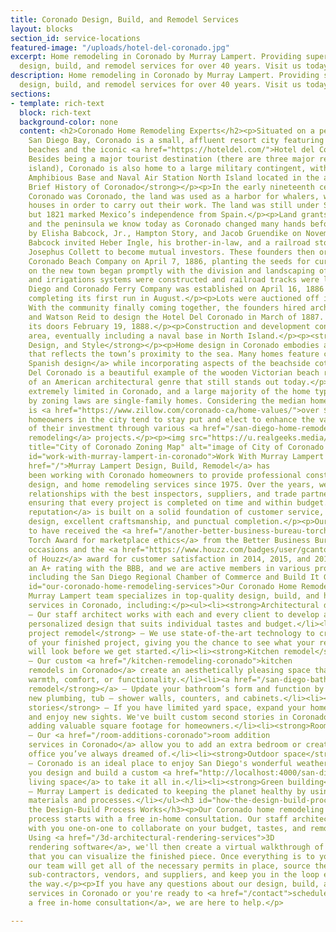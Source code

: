 ```yaml
---
title: Coronado Design, Build, and Remodel Services
layout: blocks
section_id: service-locations
featured-image: "/uploads/hotel-del-coronado.jpg"
excerpt: Home remodeling in Coronado by Murray Lampert. Providing superior Coronado
  design, build, and remodel services for over 40 years. Visit us today!
description: Home remodeling in Coronado by Murray Lampert. Providing superior Coronado
  design, build, and remodel services for over 40 years. Visit us today!
sections:
- template: rich-text
  block: rich-text
  background-color: none
  content: <h2>Coronado Home Remodeling Experts</h2><p>Situated on a peninsula in
    San Diego Bay, Coronado is a small, affluent resort city featuring world-renowned
    beaches and the iconic <a href="https://hoteldel.com/">Hotel del Coronado</a>.
    Besides being a major tourist destination (there are three major resorts on the
    island), Coronado is also home to a large military contingent, with both Naval
    Amphibious Base and Naval Air Station North Island located in the area.</p><p><strong>A
    Brief History of Coronado</strong></p><p>In the early nineteenth century, before
    Coronado was Coronado, the land was used as a harbor for whalers, who built hide
    houses in order to carry out their work. The land was still under Spanish control,
    but 1821 marked Mexico’s independence from Spain.</p><p>Land grants were issued
    and the peninsula we know today as Coronado changed many hands before it was purchased
    by Elisha Babcock, Jr., Hampton Story, and Jacob Gruendike on November 19, 1885.
    Babcock invited Heber Ingle, his brother-in-law, and a railroad stockholder named
    Josephus Collett to become mutual investors. These founders then organized the
    Coronado Beach Company on April 7, 1886, planting the seeds for current day Coronado.</p><p>Work
    on the new town began promptly with the division and landscaping of lots. Water
    and irrigations systems were constructed and railroad tracks were laid. The San
    Diego and Coronado Ferry Company was established on April 16, 1886 with the ferry
    completing its first run in August.</p><p>Lots were auctioned off in November.
    With the community finally coming together, the founders hired architects James
    and Watson Reid to design the Hotel Del Coronado in March of 1887. The hotel opened
    its doors February 19, 1888.</p><p>Construction and development continued in the
    area, eventually including a naval base in North Island.</p><p><strong>Architecture,
    Design, and Style</strong></p><p>Home design in Coronado embodies a unique style
    that reflects the town’s proximity to the sea. Many homes feature classic <a href="https://www.pinterest.com/teamlisanicole/california-spanish-homes/">California
    Spanish design</a> while incorporating aspects of the beachside cottage. The Hotel
    Del Coronado is a beautiful example of the wooden Victorian beach resort, a remnant
    of an American architectural genre that still stands out today.</p><p>Space is
    extremely limited in Coronado, and a large majority of the home types allowed
    by zoning laws are single-family homes. Considering the median home value in Coronado
    is <a href="https://www.zillow.com/coronado-ca/home-values/">over $1.5 million</a>,
    homeowners in the city tend to stay put and elect to enhance the value and functionality
    of their investment through various <a href="/san-diego-home-remodel-services">home
    remodeling</a> projects.</p><p><img src="https://u.realgeeks.media/parklifeproperties/blog/screen-shot-2015-06-27-at-33237-pm.png"
    title="City of Coronado Zoning Map" alt="image of City of Coronado zoning map"></p><h3
    id="work-with-murray-lampert-in-coronado">Work With Murray Lampert in Coronado</h3><p><a
    href="/">Murray Lampert Design, Build, Remodel</a> has
    been working with Coronado homeowners to provide professional construction, architectural
    design, and home remodeling services since 1975. Over the years, we've built lasting
    relationships with the best inspectors, suppliers, and trade partners in San Diego,
    ensuring that every project is completed on time and within budget. <a href="/accolades">Our
    reputation</a> is built on a solid foundation of customer service, professional
    design, excellent craftsmanship, and punctual completion.</p><p>Our team is proud
    to have received the <a href="/another-better-business-bureau-torch-award/">BBB
    Torch Award for marketplace ethics</a> from the Better Business Bureau on four
    occasions and the <a href="https://www.houzz.com/badges/user/gcantor#houzzBadges">Best
    of Houzz</a> award for customer satisfaction in 2014, 2015, and 2017. We maintain
    an A+ rating with the BBB, and we are active members in various professional organizations,
    including the San Diego Regional Chamber of Commerce and Build It Green.</p><h3
    id="our-coronado-home-remodeling-services">Our Coronado Home Remodeling Services</h3><p>The
    Murray Lampert team specializes in top-quality design, build, and home remodeling
    services in Coronado, including:</p><ul><li><strong>Architectural design</strong>
    – Our staff architect works with each and every client to develop a completely
    personalized design that suits individual tastes and budget.</li><li><strong>3D
    project remodel</strong> – We use state-of-the-art technology to create a 3D rendering
    of your finished project, giving you the chance to see what your remodeled home
    will look before we get started.</li><li><strong>Kitchen remodel</strong>
    – Our custom <a href="/kitchen-remodeling-coronado">kitchen
    remodels in Coronado</a> create an aesthetically pleasing space that doesn’t sacrifice
    warmth, comfort, or functionality.</li><li><a href="/san-diego-bathroom-remodeling-services"><strong>Bathroom
    remodel</strong></a> – Update your bathroom’s form and function by installing
    new plumbing, tub – shower walls, counters, and cabinets.</li><li><strong>Second
    stories</strong> – If you have limited yard space, expand your home vertically
    and enjoy new sights. We've built custom second stories in Coronado, effectively
    adding valuable square footage for homeowners.</li><li><strong>Room additions</strong>
    – Our <a href="/room-additions-coronado">room addition
    services in Coronado</a> allow you to add an extra bedroom or create the home
    office you’ve always dreamed of.</li><li><strong>Outdoor space</strong>
    – Coronado is an ideal place to enjoy San Diego's wonderful weather. We can help
    you design and build a custom <a href="http://localhost:4000/san-diego-outdoor-living-space-design">outdoor
    living space</a> to take it all in.</li><li><strong>Green building</strong>
    – Murray Lampert is dedicated to keeping the planet healthy by using eco-friendly
    materials and processes.</li></ul><h3 id="how-the-design-build-process-works">How
    the Design-Build Process Works</h3><p>Our Coronado home remodeling and design-build
    process starts with a free in-home consultation. Our staff architect will meet
    with you one-on-one to collaborate on your budget, tastes, and remodeling needs.
    Using <a href="/3d-architectural-rendering-services">3D
    rendering software</a>, we'll then create a virtual walkthrough of your home so
    that you can visualize the finished piece. Once everything is to your liking,
    our team will get all of the necessary permits in place, source the necessary
    sub-contractors, vendors, and suppliers, and keep you in the loop every step of
    the way.</p><p>If you have any questions about our design, build, and remodel
    services in Coronado or you're ready to <a href="/contact">schedule
    a free in-home consultation</a>, we are here to help.</p>

---
```

